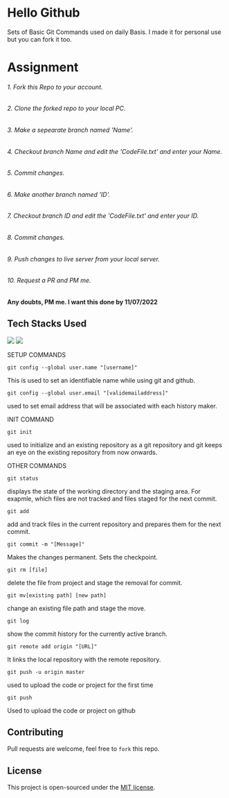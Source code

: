 # Hello Github
Sets of Basic Git Commands used on daily Basis.
I made it for personal use but you can fork it too.

# Assignment

###### 1. Fork this Repo to your account.
###### 2. Clone the forked repo to your local PC.
###### 3. Make a sepearate branch named 'Name'.
###### 4. Checkout branch Name and edit the 'CodeFile.txt' and enter your Name.
###### 5. Commit changes.
###### 6. Make another branch named 'ID'.
###### 7. Checkout branch ID and edit the 'CodeFile.txt' and enter your ID.
###### 8. Commit changes.
###### 9. Push changes to live server from your local server.
###### 10. Request a PR and PM me.

#### Any doubts, PM me. I want this done by 11/07/2022

## Tech Stacks Used
<a target="_blank" href="https://git-scm.com/"><img src="https://img.shields.io/badge/GIT-E44C30?style=for-the-badge&logo=git&logoColor=white"></img></a>
<a target="_blank" href="https://github.com/"><img src="https://img.shields.io/badge/GitHub-100000?style=for-the-badge&logo=github&logoColor=white"></img></a>

SETUP COMMANDS

```
git config --global user.name "[username]"
```
This is used to set an identifiable name while using git and github.
```
git config --global user.email "[validemailaddress]"
```
used to set email address that will be associated with each history maker.

INIT COMMAND

```
git init
```
used to initialize and an existing repository as a git repository and 
git keeps an eye on the existing repository from now onwards.

OTHER COMMANDS
 
```
git status
```
displays the state of the working directory and the staging area.
 For exapmle, which files are not tracked and files staged for the next commit.

```
git add
```
add and track files in the current repository and prepares them for the next commit.

```
git commit -m "[Message]"
```
 Makes the changes permanent. Sets the checkpoint.

```
git rm [file]
```
delete the file from project and stage the removal for commit.

```
git mv[existing path] [new path]
```
change an existing file path and stage the move.

```
git log
```
show the commit history for the currently active branch.

```
git remote add origin "[URL]"
```
It links the local repository with the remote repository. 

```
git push -u origin master
```
used to upload the code or project for the first time

```
git push 
```
Used to upload the code or project on github

## Contributing
Pull requests are welcome, feel free to ```fork``` this repo.

## License
This project is open-sourced under the [MIT license]().
